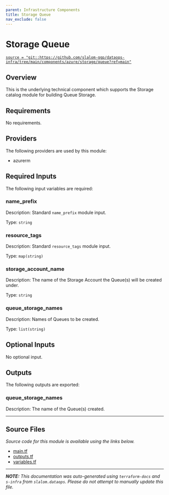 ```yaml
---
parent: Infrastructure Components
title: Storage Queue
nav_exclude: false
---
```

# Storage Queue

[`source = "git::https://github.com/slalom-ggp/dataops-infra/tree/main/components/azure/storage/queue?ref=main"`](https://github.com/slalom-ggp/dataops-infra/tree/main/components/azure/storage/queue)

## Overview


This is the underlying technical component which supports the Storage catalog module for
building Queue Storage.

## Requirements

No requirements.

## Providers

The following providers are used by this module:

- azurerm

## Required Inputs

The following input variables are required:

### name\_prefix

Description: Standard `name_prefix` module input.

Type: `string`

### resource\_tags

Description: Standard `resource_tags` module input.

Type: `map(string)`

### storage\_account\_name

Description: The name of the Storage Account the Queue(s) will be created under.

Type: `string`

### queue\_storage\_names

Description: Names of Queues to be created.

Type: `list(string)`

## Optional Inputs

No optional input.

## Outputs

The following outputs are exported:

### queue\_storage\_names

Description: The name of the Queue(s) created.

---------------------

## Source Files

_Source code for this module is available using the links below._

* [main.tf](https://github.com/slalom-ggp/dataops-infra/tree/main//components/azure/storage/queue/main.tf)
* [outputs.tf](https://github.com/slalom-ggp/dataops-infra/tree/main//components/azure/storage/queue/outputs.tf)
* [variables.tf](https://github.com/slalom-ggp/dataops-infra/tree/main//components/azure/storage/queue/variables.tf)

---------------------

_**NOTE:** This documentation was auto-generated using
`terraform-docs` and `s-infra` from `slalom.dataops`.
Please do not attempt to manually update this file._
